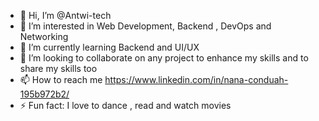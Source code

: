- 👋 Hi, I’m @Antwi-tech
- 👀 I’m interested in Web Development, Backend , DevOps and Networking
- 🌱 I’m currently learning Backend and UI/UX
- 💞️ I’m looking to collaborate on any project to enhance my skills and to share my skills too
- 📫 How to reach me https://www.linkedin.com/in/nana-conduah-195b972b2/
- ⚡ Fun fact: I love to dance , read and watch movies

<!---
Antwi-tech/Antwi-tech is a ✨ special ✨ repository because its `README.md` (this file) appears on your GitHub profile.
You can click the Preview link to take a look at your changes.
--->
